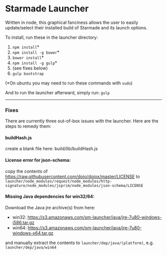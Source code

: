 # Starmade Launcher
Written in node, this graphical fanciness allows the user to easily update/select their installed build of Starmade and its launch options.

To install, run these in the launcher directory:
  1) `npm install`*
  2) `npm install -g bower`*
  3) `bower install`*
  4) `npm install -g gulp`*
  5) (see fixes below)
  6) `gulp bootstrap`

(*On ubuntu you may need to run these commands with `sudo`)


And to run the launcher afterward, simply run: `gulp`



------

### Fixes
There are currently three out-of-box issues with the launcher.  Here are the steps to remedy them:

#### buildHash.js
create a blank file here:  build/lib/buildHash.js

#### License error for json-schema:
copy the contents of https://raw.githubusercontent.com/dojo/dojox/master/LICENSE to `launcher/node_modules/request/node_modules/http-signature/node_modules/jsprim/node_modules/json-schema/LICENSE`

#### Missing Java dependencies for win32/64:
Download the Java jre archive(s) from here:
  * win32: https://s3.amazonaws.com/sm-launcher/java/jre-7u80-windows-i586.tar.gz
  * win64: https://s3.amazonaws.com/sm-launcher/java/jre-7u80-windows-x64.tar.gz

and manually extract the contents to `launcher/dep/java/(platform)`, e.g. `launcher/dep/java/win64`
